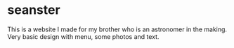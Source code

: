 # seanster
This is a website I made for my brother who is an astronomer in the making. Very basic design with menu, some photos and text. 

